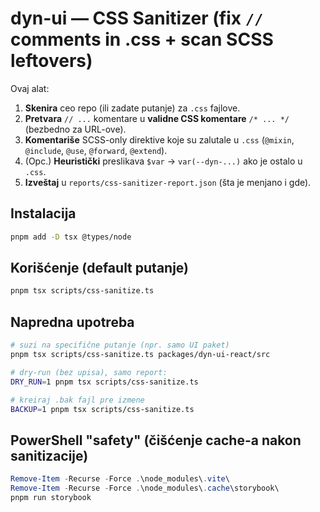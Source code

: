 # dyn-ui — CSS Sanitizer (fix `//` comments in .css + scan SCSS leftovers)

Ovaj alat:

1) **Skenira** ceo repo (ili zadate putanje) za `.css` fajlove.
2) **Pretvara** `// ...` komentare u **validne CSS komentare** `/* ... */` (bezbedno za URL-ove).
3) **Komentariše** SCSS-only direktive koje su zalutale u `.css` (`@mixin`, `@include`, `@use`, `@forward`, `@extend`).
4) (Opc.) **Heuristički** preslikava `$var` → `var(--dyn-...)` ako je ostalo u `.css`.
5) **Izveštaj** u `reports/css-sanitizer-report.json` (šta je menjano i gde).

## Instalacija

```bash
pnpm add -D tsx @types/node
```

## Korišćenje (default putanje)

```bash
pnpm tsx scripts/css-sanitize.ts
```

## Napredna upotreba

```bash
# suzi na specifične putanje (npr. samo UI paket)
pnpm tsx scripts/css-sanitize.ts packages/dyn-ui-react/src

# dry-run (bez upisa), samo report:
DRY_RUN=1 pnpm tsx scripts/css-sanitize.ts

# kreiraj .bak fajl pre izmene
BACKUP=1 pnpm tsx scripts/css-sanitize.ts
```

## PowerShell "safety" (čišćenje cache-a nakon sanitizacije)

```powershell
Remove-Item -Recurse -Force .\node_modules\.vite\
Remove-Item -Recurse -Force .\node_modules\.cache\storybook\
pnpm run storybook
```
